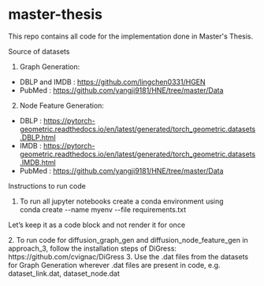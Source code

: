 # master-thesis
This repo contains all code for the implementation done in Master's Thesis.

Source of datasets 

1. Graph Generation:
- DBLP and IMDB : https://github.com/lingchen0331/HGEN
- PubMed : https://github.com/yangji9181/HNE/tree/master/Data

2. Node Feature Generation:
- DBLP : https://pytorch-geometric.readthedocs.io/en/latest/generated/torch_geometric.datasets.DBLP.html
- IMDB : https://pytorch-geometric.readthedocs.io/en/latest/generated/torch_geometric.datasets.IMDB.html
- PubMed : https://github.com/yangji9181/HNE/tree/master/Data
  
Instructions to run code
1. To run all jupyter notebooks create a conda environment using
   <br />
   conda create --name myenv --file requirements.txt
   <br />
<html>
<body>
<p>Let’s keep it as a code block and not render it for once</p>
</body>
</html>
2. To run code for diffusion_graph_gen and diffusion_node_feature_gen in approach_3, follow the installation steps of DiGress: https://github.com/cvignac/DiGress
3. Use the .dat files from the datasets for Graph Generation wherever .dat files are present in code, e.g. dataset_link.dat, dataset_node.dat 
